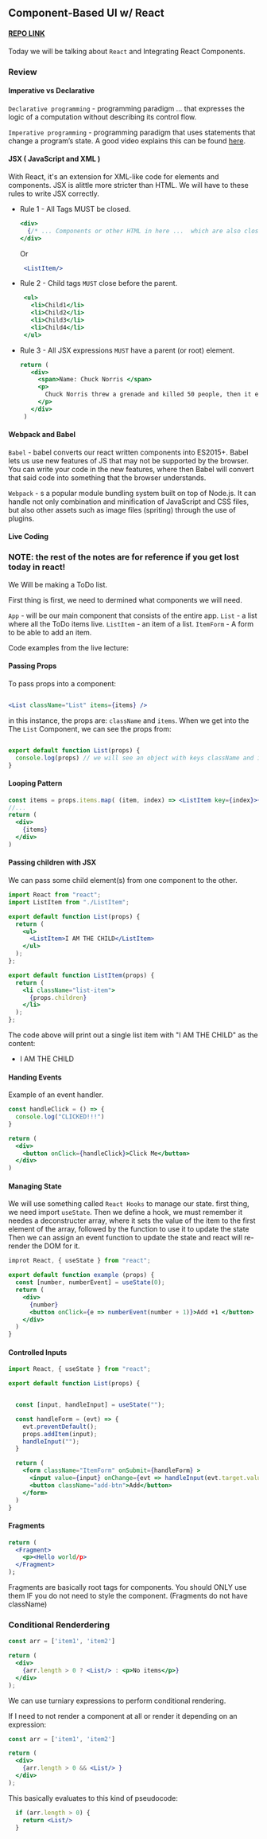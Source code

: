 
## Component-Based UI w/ React

#### [REPO LINK](https://github.com/vasiliy-klimkin/w07d01-React-Lecture)

Today we will be talking about `React` and Integrating React Components.

### Review


#### Imperative vs Declarative

`Declarative programming` -  programming paradigm … that expresses the logic of a computation without describing its control flow.

`Imperative programming` - programming paradigm that uses statements that change a program’s state.
A good video explains this can be found [here](https://www.youtube.com/watch?v=MUaBK42wjhY).

#### JSX ( JavaScript and XML )

With React, it's an extension for XML-like code for elements and components.
JSX is alittle more stricter than HTML. We will have to these rules to write JSX correctly.

 - Rule 1 - All Tags MUST be closed.

   ```jsx
   <div>
     {/* ... Components or other HTML in here ...  which are also closed correctly! */}
   </div>
   ```

   Or

   ```jsx
    <ListItem/>
   ```

 - Rule 2 - Child tags `MUST` close before the parent.

   ```jsx
    <ul>
      <li>Child1</li>
      <li>Child2</li>
      <li>Child3</li>
      <li>Child4</li>
    </ul>
   ```

 - Rule 3 - All JSX expressions `MUST` have a parent (or root) element.

   ```jsx
   return (
      <div>
        <span>Name: Chuck Norris </span>
        <p>
          Chuck Norris threw a grenade and killed 50 people, then it exploded.
        </p>
      </div>
    )
   ```

#### Webpack and Babel

`Babel` - babel converts our react written components into ES2015+. Babel lets us use new features of JS that may not be supported by the browser. You can write your code in the new features, where then Babel will convert that said code into something that the browser understands.

`Webpack` - s a popular module bundling system built on top of Node.js. It can handle not only combination and minification of JavaScript and CSS files, but also other assets such as image files (spriting) through the use of plugins.

#### Live Coding

### NOTE: the rest of the notes are for reference if you get lost today in react!

We Will be making a ToDo list.

First thing is first, we need to dermined what components we will need.

`App`       - will be our main component that consists of the entire app.
`List`      - a list where all the ToDo items live.
`ListItem`  - an item of a list.
`ItemForm`  - A form to be able to add an item.


Code examples from the live lecture:

#### Passing Props

To pass props into a component:

```jsx

<List className="List" items={items} />

```

in this instance, the props are: `className` and `items`. When we get into the The `List` Component, we can see the props from:

```jsx

export default function List(props) {
  console.log(props) // we will see an object with keys className and items, which will be the props
}
```

#### Looping Pattern

```jsx
const items = props.items.map( (item, index) => <ListItem key={index}>{item}</ListItem>)
//...
return (
  <div>
    {items}
  </div>
)
```

#### Passing children with JSX

We can pass some child element(s) from one component to the other.

```jsx
import React from "react";
import ListItem from "./ListItem";

export default function List(props) {
  return (
    <ul>
      <ListItem>I AM THE CHILD</ListItem>
    </ul>
  );
};

```


```jsx
export default function ListItem(props) {
  return (
    <li className="list-item">
      {props.children}
    </li>
  );
};
```

The code above will print out a single list item with "I AM THE CHILD" as the content:

 - I AM THE CHILD


#### Handing Events

Example of an event handler.

```jsx
const handleClick = () => {
  console.log("CLICKED!!!")
}

return (
  <div>
    <button onClick={handleClick}>Click Me</button>
  </div>
)

```

#### Managing State

We will use something called `React Hooks` to manage our state.
first thing, we need import `useState`.
Then we define a hook, we must remember it needes a deconstructer array, where it sets the value of the item to the first element of the array, followed by the function to use it to update the state
Then we can assign an event function to update the state and react will re-render the DOM for it.

```jsx
improt React, { useState } from "react";

export default function example (props) {
  const [number, numberEvent] = useState(0);
  return (
    <div>
      {number}
      <button onClick={e => numberEvent(number + 1)}>Add +1 </button>
    </div>
  )
}
```

#### Controlled Inputs


```jsx
import React, { useState } from "react";

export default function List(props) {


  const [input, handleInput] = useState("");

  const handleForm = (evt) => {
    evt.preventDefault();
    props.addItem(input);
    handleInput("");
  }

  return (
    <form className="ItemForm" onSubmit={handleForm} >
      <input value={input} onChange={evt => handleInput(evt.target.value)} className="itemAdd" type="text"/>
      <button className="add-btn">Add</button>
    </form>
  )
}
```

#### Fragments
```jsx
return (
  <Fragment>
    <p><Hello world/p>
  </Fragment>
);
```

Fragments are basically root tags for components. You should ONLY use them IF you do not need to style the component. (Fragments do not have className)

### Conditional Renderdering

```jsx
const arr = ['item1', 'item2']

return (
  <div>
    {arr.length > 0 ? <List/> : <p>No items</p>}
  </div>
);
```

We can use turniary expressions to perform conditional rendering.

If I need to not render a component at all or render it depending on an expression:

```jsx
const arr = ['item1', 'item2']

return (
  <div>
    {arr.length > 0 && <List/> }
  </div>
);
```

This basically evaluates to this kind of pseudocode:

```jsx
  if (arr.length > 0) {
    return <List/>
  }
```
